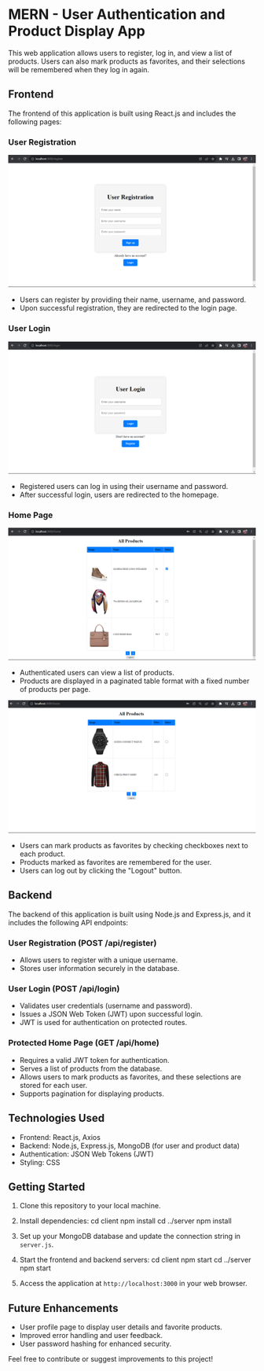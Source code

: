 # MERN - User Authentication and Product Display App

This web application allows users to register, log in, and view a list of products. Users can also mark products as favorites, and their selections will be remembered when they log in again.

## Frontend

The frontend of this application is built using React.js and includes the following pages:

### User Registration

![screenshot-frontend](./frontend1.png)

- Users can register by providing their name, username, and password.
- Upon successful registration, they are redirected to the login page.

### User Login

![screenshot-frontend](./frontend2.png)

- Registered users can log in using their username and password.
- After successful login, users are redirected to the homepage.

### Home Page

![screenshot-frontend](./frontend3.png)

- Authenticated users can view a list of products.
- Products are displayed in a paginated table format with a fixed number of products per page.

![screenshot-frontend](./frontend4.png)

- Users can mark products as favorites by checking checkboxes next to each product.
- Products marked as favorites are remembered for the user.
- Users can log out by clicking the "Logout" button.

## Backend

The backend of this application is built using Node.js and Express.js, and it includes the following API endpoints:

### User Registration (POST /api/register)

- Allows users to register with a unique username.
- Stores user information securely in the database.

### User Login (POST /api/login)

- Validates user credentials (username and password).
- Issues a JSON Web Token (JWT) upon successful login.
- JWT is used for authentication on protected routes.

### Protected Home Page (GET /api/home)

- Requires a valid JWT token for authentication.
- Serves a list of products from the database.
- Allows users to mark products as favorites, and these selections are stored for each user.
- Supports pagination for displaying products.

## Technologies Used

- Frontend: React.js, Axios
- Backend: Node.js, Express.js, MongoDB (for user and product data)
- Authentication: JSON Web Tokens (JWT)
- Styling: CSS

## Getting Started

1. Clone this repository to your local machine.

2. Install dependencies:
   cd client
   npm install
   cd ../server
   npm install

3. Set up your MongoDB database and update the connection string in `server.js`.

4. Start the frontend and backend servers:
   cd client
   npm start
   cd ../server
   npm start

5. Access the application at `http://localhost:3000` in your web browser.

## Future Enhancements

- User profile page to display user details and favorite products.
- Improved error handling and user feedback.
- User password hashing for enhanced security.

Feel free to contribute or suggest improvements to this project!
